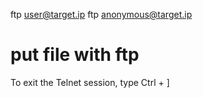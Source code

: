 ftp user@target.ip
ftp anonymous@target.ip

# put file with ftp


To exit the Telnet session, type Ctrl + ] 